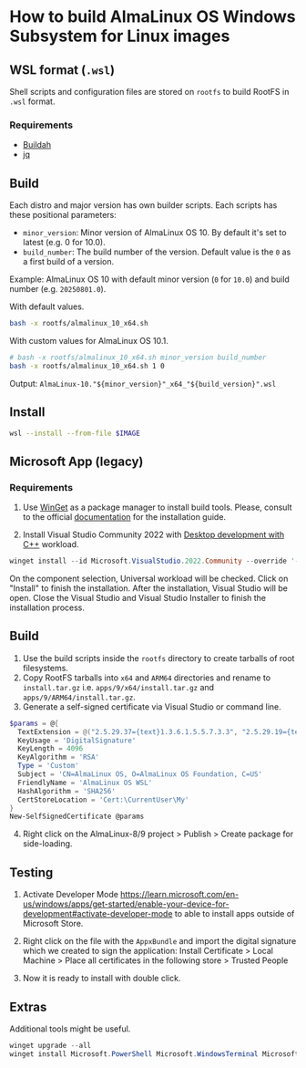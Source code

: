 # How to build AlmaLinux OS Windows Subsystem for Linux images

## WSL format (`.wsl`)

Shell scripts and configuration files are stored on `rootfs` to build RootFS in `.wsl` format.

### Requirements
- [Buildah](https://github.com/containers/buildah/blob/main/install.md)
- [jq](https://jqlang.org/download/)

## Build

Each distro and major version has own builder scripts. Each scripts has these positional parameters:
- `minor_version`: Minor version of AlmaLinux OS 10. By default it's set to latest (e.g. 0 for 10.0).
- `build_number`: The build number of the version. Default value is the `0` as a first build of a version.

Example: AlmaLinux OS 10 with default minor version (`0` for `10.0`) and build number (e.g. `20250801.0`).

With default values.

```sh
bash -x rootfs/almalinux_10_x64.sh
```

With custom values for AlmaLinux OS 10.1.

```sh
# bash -x rootfs/almalinux_10_x64.sh minor_version build_number
bash -x rootfs/almalinux_10_x64.sh 1 0
```

Output: `AlmaLinux-10."${minor_version}"_x64_"${build_version}".wsl`

## Install

```sh
wsl --install --from-file $IMAGE
```

## Microsoft App (legacy)

### Requirements

1. Use [WinGet](https://github.com/microsoft/winget-cli) as a package manager to install build tools. Please, consult to the official [documentation](https://learn.microsoft.com/en-us/windows/package-manager/winget/#install-winget) for the installation guide.

2. Install Visual Studio Community 2022 with [Desktop development with C++](https://learn.microsoft.com/en-us/visualstudio/install/workload-component-id-vs-community?view=vs-2022&preserve-view=true#desktop-development-with-c) workload.

```powershell
winget install --id Microsoft.VisualStudio.2022.Community --override '--wait --includeRecommended --includeOptional --add Microsoft.VisualStudio.Workload.Universal'
```

On the component selection, Universal workload will be checked. Click on "Install" to finish the installation. After the installation, Visual Studio will be open. Close the Visual Studio and Visual Studio Installer to finish the installation process.


## Build

1. Use the build scripts inside the `rootfs` directory to create tarballs of root filesystems.
2. Copy RootFS tarballs into `x64` and `ARM64` directories and rename to `install.tar.gz` i.e. `apps/9/x64/install.tar.gz` and `apps/9/ARM64/install.tar.gz`.
3. Generate a self-signed certificate via Visual Studio or command line.

```powershell
$params = @{
  TextExtension = @("2.5.29.37={text}1.3.6.1.5.5.7.3.3", "2.5.29.19={text}")
  KeyUsage = 'DigitalSignature'
  KeyLength = 4096
  KeyAlgorithm = 'RSA'
  Type = 'Custom'
  Subject = 'CN=AlmaLinux OS, O=AlmaLinux OS Foundation, C=US'
  FriendlyName = 'AlmaLinux OS WSL'
  HashAlgorithm = 'SHA256'
  CertStoreLocation = 'Cert:\CurrentUser\My'
}
New-SelfSignedCertificate @params
```

4. Right click on the AlmaLinux-8/9 project > Publish > Create package for side-loading.

## Testing

1. Activate Developer Mode https://learn.microsoft.com/en-us/windows/apps/get-started/enable-your-device-for-development#activate-developer-mode
to able to install apps outside of Microsoft Store.

2. Right click on the file with the `AppxBundle` and import the digital signature which we created to sign the application: Install Certificate > Local Machine > Place all certificates in the following store > Trusted People

3. Now it is ready to install with double click.

## Extras

Additional tools might be useful.
```powershell
winget upgrade --all
winget install Microsoft.PowerShell Microsoft.WindowsTerminal Microsoft.OpenSSH.Beta Git.Git cURL.cURL jqlang.jq Neovim.Neovim
```
